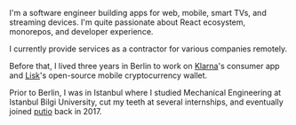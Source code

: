 I'm a software engineer building apps for web, mobile, smart TVs, and streaming devices. I'm quite passionate about React ecosystem, monorepos, and developer experience.

I currently provide services as a contractor for various companies remotely.

Before that, I lived three years in Berlin to work on [Klarna](https://klarna.com)'s consumer app and [Lisk](https://lisk.io)'s open-source mobile cryptocurrency wallet.

Prior to Berlin, I was in Istanbul where I studied Mechanical Engineering at Istanbul Bilgi University, cut my teeth at several internships, and eventually joined [putio](https://put.io) back in 2017.
